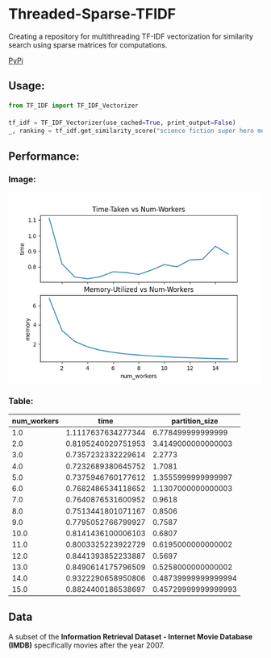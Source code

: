 # Threaded-Sparse-TFIDF
Creating a repository for multithreading TF-IDF vectorization for similarity search using sparse matrices for computations.

[PyPi](https://pypi.org/project/Threaded-Sparse-TFIDF/)

## Usage:
```py
from TF_IDF import TF_IDF_Vectorizer

tf_idf = TF_IDF_Vectorizer(use_cached=True, print_output=False)
_, ranking = tf_idf.get_similarity_score("science fiction super hero movie", num_workers=k)
```

## Performance:
### Image:

![image](https://github.com/AmanPriyanshu/Threaded-Sparse-TFIDF/blob/main/performance.png)

### Table:
|num_workers|time              |partition_size     |
|-----------|------------------|-------------------|
|1.0        |1.1117637634277344|6.778499999999999  |
|2.0        |0.8195240020751953|3.4149000000000003 |
|3.0        |0.7357232332229614|2.2773             |
|4.0        |0.7232689380645752|1.7081             |
|5.0        |0.7375946760177612|1.3555999999999997 |
|6.0        |0.7682486534118652|1.1307000000000003 |
|7.0        |0.7640876531600952|0.9618             |
|8.0        |0.7513441801071167|0.8506             |
|9.0        |0.7795052766799927|0.7587             |
|10.0       |0.8141436100006103|0.6807             |
|11.0       |0.8003325223922729|0.6195000000000002 |
|12.0       |0.8441393852233887|0.5697             |
|13.0       |0.8490614175796509|0.5258000000000002 |
|14.0       |0.9322290658950806|0.48739999999999994|
|15.0       |0.8824400186538697|0.45729999999999993|

## Data
A subset of the **Information Retrieval Dataset - Internet Movie Database (IMDB)** specifically movies after the year 2007.
